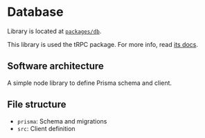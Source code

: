 # Database

Library is located at [`packages/db`](../../../packages/db).

This library is used the tRPC package. For more info, read [its docs](./api.md).

## Software architecture

A simple node library to define Prisma schema and client.

## File structure

- `prisma`: Schema and migrations
- `src`: Client definition
